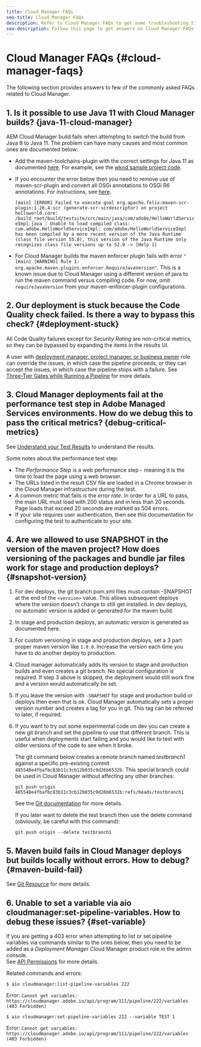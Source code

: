 ```yaml
---
title: Cloud Manager FAQs
seo-title: Cloud Manager FAQs
description: Refer to Cloud Manager FAQs to get some troubleshooting tips
seo-description: Follow this page to get answers on Cloud Manager FAQs
---
```


# Cloud Manager FAQs {#cloud-manager-faqs}

The following section provides answers to few of the commonly asked FAQs related to Cloud Manager.

## 1. Is it possible to use Java 11 with Cloud Manager builds? {java-11-cloud-manager}

AEM Cloud Manager build fails when attempting to switch the build from Java 8 to  Java 11. The problem can have many causes and most common ones are documented below:

* Add the maven-toolchains-plugin with the correct settings for Java 11 as documented [here](https://experienceleague.adobe.com/docs/experience-manager-cloud-manager/using/getting-started/create-application-project/using-the-wizard.html?lang=en#getting-started).  For example, see the [wknd sample project code](https://github.com/adobe/aem-guides-wknd/commit/6cb5238cb6b932735dcf91b21b0d835ae3a7fe75).

* If you encounter the error below then you need to remove use of maven-scr-plugin and convert all OSGi annotations to OSGi R6 annotations. For instructions, see [here](https://cqdump.wordpress.com/2019/01/03/from-scr-annotations-to-osgi-annotations/).

   `[main] [ERROR] Failed to execute goal org.apache.felix:maven-scr-plugin:1.26.4:scr (generate-scr-scrdescriptor) on project helloworld.core: /build_root/build/testsite/src/main/java/com/adobe/HelloWorldServiceImpl.java : Unable to load compiled class: com.adobe.HelloWorldServiceImpl: com/adobe/HelloWorldServiceImpl has been compiled by a more recent version of the Java Runtime (class file version 55.0), this version of the Java Runtime only recognizes class file versions up to 52.0 -> [Help 1]`

* For Cloud Manager builds the maven enforcer plugin fails with error `"[main] [WARNING] Rule 1: org.apache.maven.plugins.enforcer.RequireJavaVersion"`. This is a known issue due to Cloud Manager using a different version of java to run the maven command versus compiling code. For now, omit `requireJavaVersion` from your maven-enforcer-plugin configurations.

## 2. Our deployment is stuck because the Code Quality check failed. Is there a way to bypass this check? {#deployment-stuck}

All Code Quality failures except for *Security Rating* are non-critical metrics, so they can be bypassed by expanding the items in the results UI.  

A user with [deployment manager, project manager, or business owner](https://experienceleague.adobe.com/docs/experience-manager-cloud-manager/using/requirements/setting-up-users-and-roles.html?lang=en#requirements) role can override the issues, in which case the pipeline proceeds, or they can accept the issues, in which case the pipeline stops with a failure.  See [Three-Tier Gates while Running a Pipeline](https://experienceleague.adobe.com/docs/experience-manager-cloud-manager/using/how-to-use/understand-your-test-results.html?lang=en#how-to-use) for more details.

## 3. Cloud Manager deployments fail at the performance test step in Adobe Managed Services environments. How do we debug this to pass the critical metrics? {debug-critical-metrics}

See [Understand your Test Results](https://experienceleague.adobe.com/docs/experience-manager-cloud-manager/using/how-to-use/understand-your-test-results.html?lang=en#how-to-use) to understand the results.

Some notes about the performance test step:

* The *Performance Step* is a web performance step - meaning it is the time to load the page using a web browser.
* The URLs listed in the result CSV file are loaded in a Chrome browser in the Cloud Manager infrastructure during the test.
* A common metric that fails is the *error rate*. In order for a URL to pass, the main URL must load with 200 status and in less than 20 seconds. Page loads that exceed 20 seconds are marked as 504 errors.
* If your site requires user authentication, then see this documentation for configuring the test to authenticate to your site.

## 4. Are we allowed to use SNAPSHOT in the version of the maven project? How does versioning of the packages and bundle jar files work for stage and production deploys? {#snapshot-version}

1. For dev deploys, the git branch pom.xml files must contain -SNAPSHOT at the end of the `<version>` value. This allows subsequent deploys where the version doesn't change to still get installed. In dev deploys, no automatic version is added or generated for the maven build.

1. In stage and production deploys, an automatic version is generated as documented here.

1. For custom versioning in stage and production deploys, set a 3 part proper maven version like `1.0.0`. Increase the version each time you have to do another deploy to production.

1. Cloud manager automatically adds its version to stage and production builds and even creates a git branch. No special configuration is required. If step 3 above is skipped, the deployment would still work fine and a version would automatically be set.

1. If you leave the version with `-SNAPSHOT` for stage and production build or deploys then even that is ok. Cloud Manager automatically sets a proper version number and creates a tag for you in git. This tag can be referred to later, if required.

1. If you want to try out some experimental code on dev you can create a new git branch and set the pipeline to use that different branch.  This is useful when deployments start failing and you would like to test with older versions of the code to see when it broke.

   The git command below creates a remote branch named *testbranch1* against a specific pre-existing commit `485548e4fbafbc83b11c3cb12b035c9d26b6532b`.  This special branch could be used in Cloud Manager without affecting any other branches:

   `git push origin 485548e4fbafbc83b11c3cb12b035c9d26b6532b:refs/heads/testbranch1`

   See the [Git documentation](https://git-scm.com/book/en/v2/Git-Internals-Git-References) for more details.

   If you later want to delete the test branch then use the delete command (obviously, be careful with this command):

   `git push origin --delete testbranch1`

## 5. Maven build fails in Cloud Manager deploys but builds locally without errors. How to debug? {#maven-build-fail}

See [Git Resource](https://github.com/cqsupport/cloud-manager/blob/main/cm-build-step-fails.md) for more details.

## 6. Unable to set a variable via aio cloudmanager:set-pipeline-variables. How to debug these issues? {#set-variable} 

If you are getting a 403 error when attempting to list or set pipeline variables via commands similar to the ones below, then you need to be added as a *Deployment Manager* Cloud Manager product role in the admin console.  
See [API Permissions](https://www.adobe.io/apis/experiencecloud/cloud-manager/docs.html#!AdobeDocs/cloudmanager-api-docs/master/permissions.md) for more details.

Related commands and errors:

`$ aio cloudmanager:list-pipeline-variables 222`

Error: `Cannot get variables: https://cloudmanager.adobe.io/api/program/111/pipeline/222/variables (403 Forbidden)`

`$ aio cloudmanager:set-pipeline-variables 222 --variable TEST 1`

Error: `Cannot get variables: https://cloudmanager.adobe.io/api/program/111/pipeline/222/variables (403 Forbidden)`
